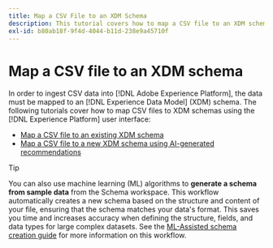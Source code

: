```yaml
---
title: Map a CSV File to an XDM Schema
description: This tutorial covers how to map a CSV file to an XDM schema using the Adobe Experience Platform user interface.
exl-id: b80ab18f-9f4d-4044-b11d-238e9a45710f
---
```

# Map a CSV file to an XDM schema

In order to ingest CSV data into [!DNL Adobe Experience Platform], the data must be mapped to an [!DNL Experience Data Model] (XDM) schema. The following tutorials cover how to map CSV files to XDM schemas using the [!DNL Experience Platform] user interface:

* [Map a CSV file to an existing XDM schema](./existing-schema.md)
* [Map a CSV file to a new XDM schema using AI-generated recommendations](./recommendations.md)

>[!TIP]
>
>You can also use machine learning (ML) algorithms to **generate a schema from sample data** from the Schema workspace. This workflow automatically creates a new schema based on the structure and content of your file, ensuring that the schema matches your data's format. This saves you time and increases accuracy when defining the structure, fields, and data types for large complex datasets. See the  [ML-Assisted schema creation guide](../../../xdm/ui/ml-assisted-schema-creation.md) for more information on this workflow.
